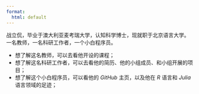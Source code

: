 ```yaml
---
format:
  html: default
---
```


<!-- Zhan Likan, a Ph.D. graduate from Macquarie University in Australia with a degree in Cognitive Science, currently holds a position at Beijing Language University. 

He is a teacher, a researcher, and a novice programmer.

- If you want to learn more about this teacher, you can explore the courses he teaches.
- To understand more about this researcher, you can review his resume, check out his team members, and explore the projects undertaken by his research group.
- To get insights into this novice programmer, you can visit his GitHub profile and explore his contributions in the fields of R and Julia programming languages.

===== -->

战立侃，毕业于澳大利亚麦考瑞大学，认知科学博士，现就职于北京语言大学。\
一名教师，一名科研工作者，一个小白程序员。

- 想了解这名教师，可以去看他开设的课程；
- 想了解这名科研工作者，可以去看他的简历、他的小组成员、和小组开展的项目；
- 想了解这个小白程序员，可以看他的 *GitHub* 主页，以及他在 *R* 语言和 *Julia* 语言领域的足迹；